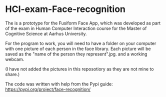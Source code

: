 # HCI-exam-Face-recognition

The is a prototype for the Fusiform Face App, which was developed as part of the exam in Human Computer Interaction course for the Master of Cognitive Science at Aarhus University. 

For the program to work, you will need to have a folder on your computer with one picture of each person in the face library. Each picture will be saved as the "name of the person they represent".jpg. and a working webcam. 

(I have not added the pictures in this reposotiory as they are not mine to share.)

The code was written with help from the Pypi guide: https://pypi.org/project/face-recognition/

